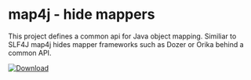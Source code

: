 # map4j - hide mappers

This project defines a common api for Java object mapping. Similiar to SLF4J map4j hides mapper frameworks such as Dozer or Orika behind a common API.

[ ![Download](https://api.bintray.com/packages/saw303/releases/map4j/images/download.svg) ](https://bintray.com/saw303/releases/map4j/_latestVersion)
